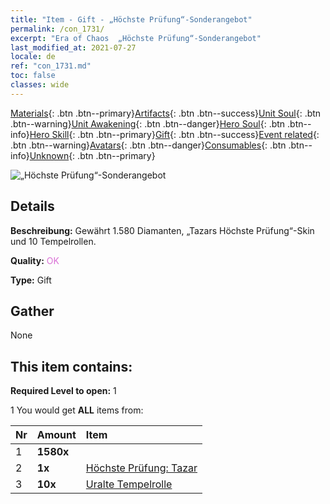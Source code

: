 ```yaml
---
title: "Item - Gift - „Höchste Prüfung“-​Sonderangebot"
permalink: /con_1731/
excerpt: "Era of Chaos  „Höchste Prüfung“-​Sonderangebot"
last_modified_at: 2021-07-27
locale: de
ref: "con_1731.md"
toc: false
classes: wide
---
```

 [Materials](/ItemsDE/){: .btn .btn--primary}[Artifacts](/ItemsDE/Artifacts/){: .btn .btn--success}[Unit Soul](/ItemsDE/UnitSoul/){: .btn .btn--warning}[Unit Awakening](/ItemsDE/UnitAwakening/){: .btn .btn--danger}[Hero Soul](/ItemsDE/HeroSoul/){: .btn .btn--info}[Hero Skill](/ItemsDE/HeroSkill/){: .btn .btn--primary}[Gift](/ItemsDE/Gift/){: .btn .btn--success}[Event related](/ItemsDE/Events/){: .btn .btn--warning}[Avatars](/ItemsDE/Avatars/){: .btn .btn--danger}[Consumables](/ItemsDE/Consumables/){: .btn .btn--info}[Unknown](/ItemsDE/Unknown/){: .btn .btn--primary}

 ![„Höchste Prüfung“-​Sonderangebot](/images/t/i_907347.png)

## Details
 **Beschreibung:** Gewährt 1.580 Diamanten, „Tazars Höchste Prüfung“-Skin und 10 Tempelrollen.

 **Quality:** <span style="color: #DA70D6">OK</span>

 **Type:** Gift

## Gather

  None

## This item contains:

 **Required Level to open:** 1

 1 You would get **ALL** items  from:

  | Nr | Amount |     Item    |
  |:---|:-------|:------------|
  | 1 |  **1580x** | <i class="fas fa-gem"/> |  | 
  | 2 |  **1x** | [Höchste Prüfung: Tazar](/ItemsDE/con_1078/) |  | 
  | 3 |  **10x** | [Uralte Tempelrolle](/ItemsDE/con_697/) |  | 
